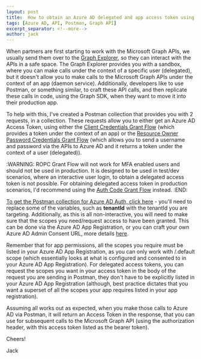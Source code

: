 ```yaml
---
layout: post
title:  How to obtain an Azure AD delegated and app access token using Postman
tags: [Azure AD, API, Postman, Graph API]
excerpt_separator: <!--more-->
author: jack
---
```


When partners are first starting to work with the Microsoft Graph APIs, we usually send them over to the [Graph Explorer](https://developer.microsoft.com/en-us/graph/graph-explorer), so they can interact with the APIs in a safe space. The Graph Explorer provides you with a sandbox, where you can make calls under the context of a specific user (delegated), but it doesn't allow you to make calls to the Microsoft Graph APIs under the context of an app (daemon service).
Additionally, developers like to use Postman, or something similar, to craft these API calls, and then replicate these calls in code, using the Graph SDK, when they want to move it into their production app.
<!--more-->

To help with this, I've created a Postman collection that provides you with 2 requests, in a collection. These requests allow you to either get an Azure AD Access Token, using either the [Client Credentials Grant Flow](https://docs.microsoft.com/en-us/azure/active-directory/develop/v2-oauth2-client-creds-grant-flow) (which provides a token under the context of an app) or the [Resource Owner Password Credentials Grant Flow](https://docs.microsoft.com/en-us/azure/active-directory/develop/v2-oauth-ropc?msclkid=ce405a14c49f11ec8be142180afd07df) (which allows you to send a username and password via the APIs to Azure AD and it returns a token under the context of a user (delegated)).

:WARNING:
ROPC Grant Flow will not work for MFA enabled users and should not be used in production. It is designed to be used in test/dev scenarios, where an interactive user login, to obtain a delegated access token is not possible. For obtaining delegated access token in production scenarios, I'd recommend using the [Auth Code Grant Flow](https://docs.microsoft.com/en-us/azure/active-directory/develop/v2-oauth2-auth-code-flow) instead.
:END:

[To get the Postman collection for Azure AD Auth, click here](https://github.com/OfficeDev/msteams-sample-contoso-hr-talent-app/blob/master/postman/Azure%20AD%20(Get%20Access%20Tokens).postman_collection.json) - you'll need to replace some of the variables, such as **tenantId** with the tenantId you are targeting.
Additionally, as this is all non-interactive, you will need to make sure that the scopes you need/request access to have been granted. This can be done via the Azure AD App Registration, or you can craft your own Azure AD Admin Consent URL, more details [here](https://docs.microsoft.com/en-us/azure/active-directory/develop/v2-permissions-and-consent#using-the-admin-consent-endpoint).

Remember that for app permissions, all the scopes you require must be listed in your Azure AD App Registration, as you can only work with /.default scope (which essentially looks at what is configured and consented to in your Azure AD App Registration). For delegated access tokens, you can request the scopes you want in your access token in the body of the request you are sending in Postman, they don't have to be explicitly listed in your Azure AD App Registration (although, best practice dictates that you want a superset of all the scopes your app requires listed in your app registration).

Assuming all works out as expected, when you make those calls to Azure AD via Postman, it will return an Access Token in the response, that you can use for subsequent calls to the Microsoft Graph API (using the authorization header, with this access token listed as the bearer token).

Cheers!

Jack